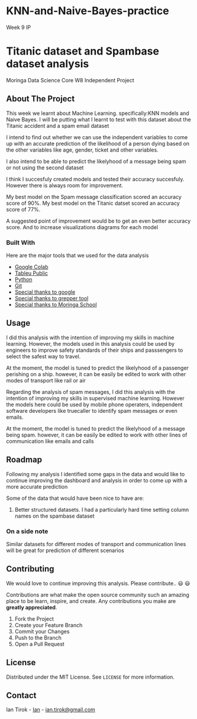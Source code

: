 # KNN-and-Naive-Bayes-practice
Week 9 IP

# Titanic dataset and Spambase dataset analysis
Moringa Data Science Core W8 Independent Project

<!-- ABOUT THE PROJECT -->
## About The Project

This week we learnt about Machine Learning. specifically:KNN models and Naive Bayes.
I will be putting what I learnt to test with this dataset about the Titanic accident and a spam email dataset

I intend to find out whether we can use the independent variables to come up with an accurate prediction of the likelihood of a person dying based on the other variables like age, gender, ticket and other variables.

I also intend to be able to predict the likelyhood of a message being spam or not using the second dataset

I think I succesfuly created models and tested their accuracy succesfuly. However there is always room for improvement.

My best model on the Spam message classification scored an accuracy score of 90%.
My best model on the Titanic datset scored an accuracy score of 77%.

A suggested point of improvement would be to get an even better accuracy score. And to increase visualizations diagrams for each model


### Built With

Here are the major tools that we used for the data analysis

* [Google Colab](https://colab.research.google.com/)
* [Tableu Public](https://public.tableau.com/en-us/s/)
* [Python](https://www.python.org/)
* [Git](https://github.com/)
* [Special thanks to google](https://google.com)
* [Special thanks to grepper tool](https://www.codegrepper.com/)
* [Special thanks to Moringa School](https://moringaschool.com/)



<!-- USAGE EXAMPLES -->
## Usage

I did this analysis with the intention of improving my skills in machine learning. However, the models used in this analysis could be used by engineers to improve safety standards of their ships and passsengers to select the safest way to travel.

At the moment, the model is tuned to predict the likelyhood of a passenger perishing on a ship. however, it can be easily be edited to work with other
modes of transport like rail or air

Regarding the analysis of spam messages, I did this analysis with the intention of  improving my skills in supervised machine learning. However the models here could be used by mobile phone operaters, independent software developers like truecaller to identify spam messages or even emails.

At the moment, the model is tuned to predict the likelyhood of a message being spam. however, it can be easily be edited to work with other
lines of communication like emails and calls

<!-- ROADMAP -->
## Roadmap

Following my analysis I identified some gaps in the data and would like to continue improving the dashboard and analysis in order to come up with a more accurate prediction


Some of the data that would have been nice to have are:

1. Better structured datasets. I had a particularly hard time setting column names on the spambase dataset

### On a side note

Similar datasets for different modes of transport and communication lines will be great for prediction of different scenarios
<!-- CONTRIBUTING -->
## Contributing

We would love to continue improving this analysis. Please contribute.. :smiley: :smiley:

Contributions are what make the open source community such an amazing place to be learn, inspire, and create. Any contributions you make are **greatly appreciated**.

1. Fork the Project
2. Create your Feature Branch 
3. Commit your Changes 
4. Push to the Branch 
5. Open a Pull Request



<!-- LICENSE -->
## License

Distributed under the MIT License. See `LICENSE` for more information.




<!-- CONTACT -->
## Contact

Ian Tirok - [Ian](https://twitter.com/Kittony_) - ian.tirok@gmail.com



